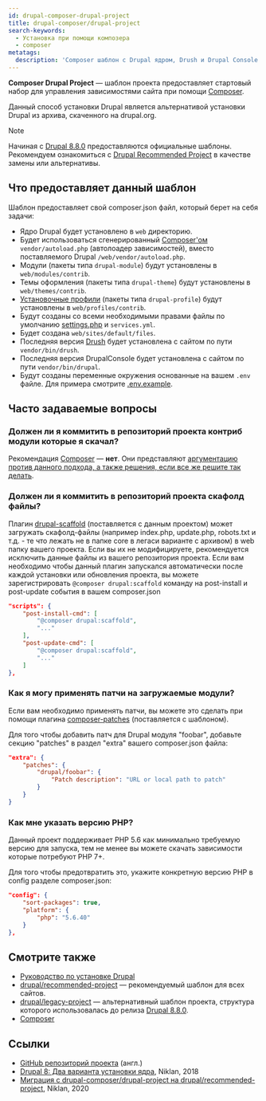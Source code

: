 ```yaml
---
id: drupal-composer-drupal-project
title: drupal-composer/drupal-project
search-keywords:
  - Установка при помощи композера
  - composer
metatags:
  description: 'Composer шаблон с Drupal ядром, Drush и Drupal Console.'
---
```


**Composer Drupal Project** — шаблон проекта предоставляет стартовый набор для управления зависимостями сайта при помощи [Composer](composer.md).

Данный способ установки Drupal является альтернативой установки Drupal из архива, скаченного на drupal.org.

> [!NOTE]
> Начиная с [Drupal 8.8.0](../drupal/8/releases/release-8.8.0.md) предоставляются официальные шаблоны. Рекомендуем ознакомиться с [Drupal Recommended Project](drupal-recommended-project.md) в качестве замены или альтернативы.

## Что предоставляет данный шаблон

Шаблон предоставляет свой composer.json файл, который берет на себя задачи:

- Ядро Drupal будет установлено в `web` директорию.
- Будет использоваться сгенерированный [Composer'ом](composer.md) `vendor/autoload.php` (автолоадер зависимостей), вместо поставляемого Drupal `/web/vendor/autoload.php`.
- Модули (пакеты типа `drupal-module`) будут установлены в `web/modules/contrib`.
- Темы оформления (пакеты типа `drupal-theme`) будут установлены в `web/themes/contrib`.
- [Установочные профили](../drupal/8/distributions/distributions.md) (пакеты типа `drupal-profile`) будут установлены в `web/profiles/contrib`.
- Будут созданы со всеми необходимыми правами файлы по умолчанию [settings.php](../drupal/8/settings-php.md) и `services.yml`.
- Будет создана `web/sites/default/files`.
- Последняя версия [Drush](../drush.md) будет установлена с сайтом по пути `vendor/bin/drush`.
- Последняя версия DrupalConsole будет установлена с сайтом по пути `vendor/bin/drupal`.
- Будут созданы переменные окружения основанные на вашем `.env` файле. Для примера смотрите [.env.example](https://github.com/drupal-composer/drupal-project/blob/8.x/.env.example).

## Часто задаваемые вопросы

### Должен ли я коммитить в репозиторий проекта контриб модули которые я скачал?

Рекомендация [Composer](composer.md) — **нет**. Они представляют [аргументацию против данного подхода, а также решения, если все же решите так делать](https://getcomposer.org/doc/faqs/should-i-commit-the-dependencies-in-my-vendor-directory.md).

### Должен ли я коммитить в репозиторий проекта скафолд файлы?

Плагин [drupal-scaffold](https://github.com/drupal-composer/drupal-scaffold) (поставляется с данным проектом) может загружать скафолд-файлы (например index.php, update.php, robots.txt и т.д. - те что лежать не в папке core в легаси варианте с архивом) в web папку вашего проекта. Если вы их не модифицируете, рекомендуется исключить данные файлы из вашего репозитория проекта. Если вам необходимо чтобы данный плагин запускался автоматически после каждой установки или обновления проекта, вы можете зарегистрировать `@composer drupal:scaffold` команду на post-install и post-update события в вашем composer.json

```json
"scripts": {
    "post-install-cmd": [
        "@composer drupal:scaffold",
        "..."
    ],
    "post-update-cmd": [
        "@composer drupal:scaffold",
        "..."
    ]
},
```

### Как я могу применять патчи на загружаемые модули?

Если вам необходимо применять патчи, вы можете это сделать при помощи плагина [composer-patches](https://github.com/cweagans/composer-patches) (поставляется с шаблоном).

Для того чтобы добавить патч для Drupal модуля "foobar", добавьте секцию "patches" в раздел "extra" вашего composer.json файла:

```json
"extra": {
    "patches": {
        "drupal/foobar": {
            "Patch description": "URL or local path to patch"
        }
    }
}
```

### Как мне указать версию PHP?

Данный проект поддерживает PHP 5.6 как минимально требуемую версию для запуска, тем не менее вы можете скачать зависимости которые потребуют PHP 7+.

Для того чтобы предотвратить это, укажите конкретную версию PHP в config разделе composer.json:

```json
"config": {
    "sort-packages": true,
    "platform": {
        "php": "5.6.40"
    }
},
```

## Смотрите также

- [Руководство по установке Drupal](../drupal/8/installation.md)
- [drupal/recommended-project](drupal-recommended-project.md) — рекомендуемый шаблон для всех сайтов.
- [drupal/legacy-project](drupal-legacy-project.md) — альтернативный шаблон проекта, структура которого использовалась до релиза [Drupal 8.8.0](../drupal/8/releases/release-8.8.0.md).
- [Composer](composer.md)

## Ссылки

- [GitHub репозиторий проекта](https://github.com/drupal-composer/drupal-project) (англ.)
- [Drupal 8: Два варианта установки ядра](https://niklan.net/blog/185), Niklan, 2018
- [Миграция с drupal-composer/drupal-project на drupal/recommended-project](https://niklan.net/blog/209), Niklan, 2020